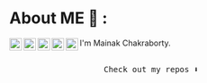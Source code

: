 # About ME 💬 :
 I'm Mainak Chakraborty.
<a href="https://www.linkedin.com/in/mainak001/">
  <img align="left" alt="Mainak's Linkdein" width="22px" src="https://cdn.jsdelivr.net/npm/simple-icons@v3/icons/linkedin.svg" />
</a>
<a href="https://github.com/Mainak1792">
  <img align="left" alt="Mainak's Github" width="22px" src="https://cdn.jsdelivr.net/npm/simple-icons@v3/icons/github.svg" />
<a href="https://mainak1996.medium.com/">
  <img align="left" alt="Mainak's Blog" width="22px" src="https://cdn.jsdelivr.net/npm/simple-icons@3.0.1/icons/medium.svg" />
</a>
 <a href="https://twitter.com/mainak_1996">
  <img align="left" alt="Mainak's twitter" width="22px" src="https://cdn.jsdelivr.net/npm/simple-icons@3.13.0/icons/twitter.svg" />
</a>
 </a>
 <a href="https://www.kaggle.com/mainakml">
  <img align="left" alt="Mainak's Kaggle" width="22px" src="https://cdn.jsdelivr.net/npm/simple-icons@3.13.0/icons/kaggle.svg" />
</a>
  <br/>
<br/>



<p align="center"><samp>
Check out my repos ⬇️  
  </samp>
</p>
